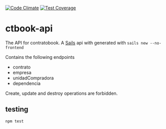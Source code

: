 [![Code Climate](https://codeclimate.com/github/spaceship-labs/ctbook-api/badges/gpa.svg)](https://codeclimate.com/github/spaceship-labs/ctbook-api)
[![Test Coverage](https://codeclimate.com/github/spaceship-labs/ctbook-api/badges/coverage.svg)](https://codeclimate.com/github/spaceship-labs/ctbook-api/coverage)

# ctbook-api

The API for contratobook.
A [Sails](http://sailsjs.org) api with generated with `sails new --no-frontend`

Contains the following endpoints

- contrato
- empresa
- unidadCompradora
- dependencia

Create, update and destroy operations are forbidden.

## testing

`npm test`
